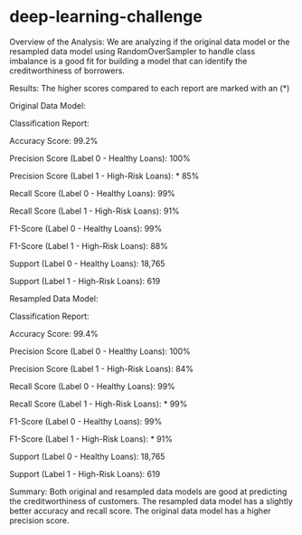 # deep-learning-challenge

Overview of the Analysis:
We are analyzing if the original data model or the resampled data model using RandomOverSampler to handle class imbalance is a good fit for building a model that can identify the creditworthiness of borrowers.

Results:
The higher scores compared to each report are marked with an (*)

Original Data Model:

Classification Report:

Accuracy Score: 99.2%

Precision Score (Label 0 - Healthy Loans): 100%

Precision Score (Label 1 - High-Risk Loans): * 85%

Recall Score (Label 0 - Healthy Loans): 99%

Recall Score (Label 1 - High-Risk Loans): 91%

F1-Score (Label 0 - Healthy Loans): 99%

F1-Score (Label 1 - High-Risk Loans): 88%

Support (Label 0 - Healthy Loans): 18,765

Support (Label 1 - High-Risk Loans): 619

Resampled Data Model:

Classification Report:

Accuracy Score: 99.4%

Precision Score (Label 0 - Healthy Loans): 100%

Precision Score (Label 1 - High-Risk Loans): 84%

Recall Score (Label 0 - Healthy Loans): 99%

Recall Score (Label 1 - High-Risk Loans): * 99%

F1-Score (Label 0 - Healthy Loans): 99%

F1-Score (Label 1 - High-Risk Loans): * 91%

Support (Label 0 - Healthy Loans): 18,765

Support (Label 1 - High-Risk Loans): 619

Summary:
Both original and resampled data models are good at predicting the creditworthiness of customers. The resampled data model has a slightly better accuracy and recall score. The original data model has a higher precision score.
